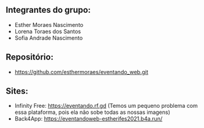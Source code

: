 ## Integrantes do grupo:
* Esther Moraes Nascimento
* Lorena Toraes dos Santos
* Sofia Andrade Nascimento

## Repositório:
* https://github.com/esthermoraes/eventando_web.git

## Sites:
* Infinity Free: https://eventando.rf.gd (Temos um pequeno problema com essa plataforma, pois ela não sobe todas as nossas imagens)
* Back4App: https://eventandoweb-estherifes2021.b4a.run/ 

